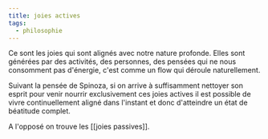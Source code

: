 ```yaml
---
title: joies actives
tags:
  - philosophie
---
```

Ce sont les joies qui sont alignés avec notre nature profonde.
Elles sont générées par des activités, des personnes, des pensées qui ne nous consomment pas d'énergie, c'est comme un flow qui déroule naturellement.

Suivant la pensée de Spinoza, si on arrive à suffisamment nettoyer son esprit pour venir nourrir exclusivement ces joies actives il est possible de vivre continuellement aligné dans l'instant et donc d'atteindre un état de béatitude complet.

A l'opposé on trouve les [[joies passives]].